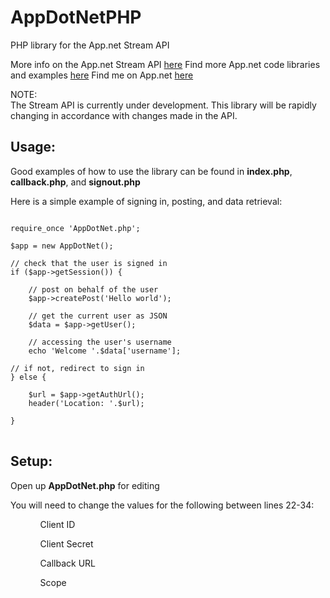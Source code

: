 AppDotNetPHP
============

PHP library for the App.net Stream API

More info on the App.net Stream API <a target="_blank" href="https://github.com/appdotnet/api-spec">here</a>
Find more App.net code libraries and examples <a target="_blank" href="https://github.com/appdotnet/api-spec/wiki/Directory-of-third-party-devs-and-apps">here</a>
Find me on App.net <a target="_blank" href="https://alpha.app.net/jdolitsky">here</a>

NOTE:<br>
The Stream API is currently under development. This library will be rapidly changing in accordance with changes made in the API.

Usage:
--------
Good examples of how to use the library can be found in <b>index.php</b>, <b>callback.php</b>, and <b>signout.php</b>

Here is a simple example of signing in, posting, and data retrieval:
<pre>
<code>
require_once 'AppDotNet.php';

$app = new AppDotNet();

// check that the user is signed in
if ($app->getSession()) {

	// post on behalf of the user
	$app->createPost('Hello world');

	// get the current user as JSON
	$data = $app->getUser();

	// accessing the user's username
	echo 'Welcome '.$data['username'];

// if not, redirect to sign in
} else {

	$url = $app->getAuthUrl();
	header('Location: '.$url);
	
}
</code>
</pre>

Setup:
--------
Open up <b>AppDotNet.php</b> for editing

You will need to change the values for the following between lines 22-34:
<ol>
<ul>Client ID</ul>
<ul>Client Secret</ul>
<ul>Callback URL</ul>
<ul>Scope</ul>
</ol>